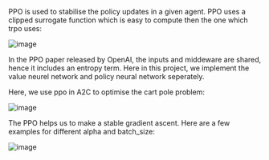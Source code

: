 PPO is used to stabilise the policy updates in a given agent.
PPO uses a clipped surrogate function which is easy to compute then the one which trpo uses:

![image](https://github.com/AkshayKulkarni3467/PPO-algorithm/assets/129979542/d2ae1543-fc07-4069-bb2a-e36310c8afa5)

In the PPO paper released by OpenAI, the inputs and middeware are shared, hence it includes an entropy term.
Here in this project, we implement the value neurel network and policy neural network seperately.

Here, we use ppo in A2C to optimise the cart pole problem:

![image](https://github.com/AkshayKulkarni3467/PPO-algorithm/assets/129979542/07c21449-0468-4f50-b912-762b983d7efb)

The PPO helps us to make a stable gradient ascent. Here are a few examples for different alpha and batch_size:

![image](https://github.com/AkshayKulkarni3467/PPO-algorithm/assets/129979542/23b99c95-a20e-4ce7-8c03-5627715f712f)
